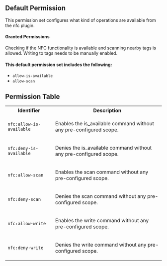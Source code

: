 ## Default Permission

This permission set configures what kind of
operations are available from the nfc plugin.

#### Granted Permissions

Checking if the NFC functionality is available
and scanning nearby tags is allowed.
Writing to tags needs to be manually enabled.

#### This default permission set includes the following:

- `allow-is-available`
- `allow-scan`

## Permission Table

<table>
<tr>
<th>Identifier</th>
<th>Description</th>
</tr>


<tr>
<td>

`nfc:allow-is-available`

</td>
<td>

Enables the is_available command without any pre-configured scope.

</td>
</tr>

<tr>
<td>

`nfc:deny-is-available`

</td>
<td>

Denies the is_available command without any pre-configured scope.

</td>
</tr>

<tr>
<td>

`nfc:allow-scan`

</td>
<td>

Enables the scan command without any pre-configured scope.

</td>
</tr>

<tr>
<td>

`nfc:deny-scan`

</td>
<td>

Denies the scan command without any pre-configured scope.

</td>
</tr>

<tr>
<td>

`nfc:allow-write`

</td>
<td>

Enables the write command without any pre-configured scope.

</td>
</tr>

<tr>
<td>

`nfc:deny-write`

</td>
<td>

Denies the write command without any pre-configured scope.

</td>
</tr>
</table>
